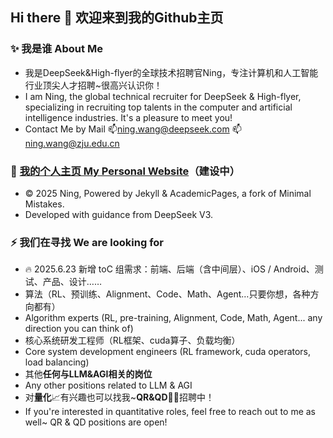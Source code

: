 ## Hi there 👋 欢迎来到我的Github主页

<!--
**Ning410/Ning410** is a ✨ _special_ ✨ repository because its `README.md` (this file) appears on your GitHub profile.

Here are some ideas to get you started:

- 🔭 I’m currently working on ...
- 🌱 I’m currently learning ...
- 👯 I’m looking to collaborate on ...
- 🤔 I’m looking for help with ...
- 💬 Ask me about ...
- 📫 How to reach me: ...
- 😄 Pronouns: ...
- ⚡ Fun fact: ...
-->
### ✨ 我是谁 About Me
- 我是DeepSeek&High-flyer的全球技术招聘官Ning，专注计算机和人工智能行业顶尖人才招聘~很高兴认识你！
- I am Ning, the global technical recruiter for DeepSeek & High-flyer, specializing in recruiting top talents in the computer and artificial intelligence industries. It's a pleasure to meet you!
- Contact Me by Mail
📫ning.wang@deepseek.com
📫ning.wang@zju.edu.cn

### 🌱 [我的个人主页 My Personal Website](https://ning410.github.io/)（建设中）

- © 2025 Ning, Powered by Jekyll & AcademicPages, a fork of Minimal Mistakes.
- Developed with guidance from DeepSeek V3.

### ⚡ 我们在寻找 We are looking for
- 🔥 2025.6.23 新增 toC 组需求：前端、后端（含中间层）、iOS / Android、测试、产品、设计……
- 算法（RL、预训练、Alignment、Code、Math、Agent…只要你想，各种方向都有）
- Algorithm experts (RL, pre-training, Alignment, Code, Math, Agent... any direction you can think of)
- 核心系统研发工程师（RL框架、cuda算子、负载均衡）
- Core system development engineers (RL framework, cuda operators, load balancing)
- 其他**任何与LLM&AGI相关的岗位**
- Any other positions related to LLM & AGI
- 对**量化**📈有兴趣也可以找我~**QR&QD**🧑‍💻招聘中！
- If you're interested in quantitative roles, feel free to reach out to me as well~ QR & QD positions are open!

<!--
😄 如您朋友可能对科研氛围自由的大模型初创公司感兴趣，也非常欢迎您可以引荐您周围的朋友一同认识一下，互相探讨新的机会以及职业发展计划~
😄 If you have friends who might be interested in a startup company with a free-spirited research atmosphere focusing on large models, you are very welcome to introduce them to me. Let's explore new opportunities and career development plans together~

### 👯关于我们 About DeepSeek
- DeepSeek以探索通用人工智能（AGI）本质为目标，以开源汇聚更多的创造力和生产力，并致力于将研究、工程和商业三者融为一体。
- DeepSeek is aiming to explore the essence of Artificial General Intelligence (AGI). It seeks to gather more creativity and productivity through open-source initiatives and is committed to integrating research, engineering, and commerce.
- 公司官网 Company website https://www.deepseek.com/ 
- Github主页 Github homepage  [@DeepSeekAI ](https://github.com/deepseek-ai)
- 🎉DeepSeek-R1 已发布并开源，性能对标 OpenAI o1 正式版，在网页端、APP 和 API 全面上线。
- 🎉DeepSeek-R1 has been released and open-sourced, with performance comparable to OpenAI's o1 official version, and is now fully available on the web, APP, and API.
- 🎉DeepSeek-V3 正式发布，已在网页端和 API 全面上线，性能领先，速度飞跃。
- 🎉DeepSeek-V3 has been officially released and is now fully available on the web and API, leading in performance and achieving a leap in speed.
- 🎉DeepSeek 官方 App 正式发布，iOS/Android 各应用市场均已上线，欢迎试用.
- 🎉The official DeepSeek App has been officially released and is now available on iOS/Android app markets. Welcome to try it out.



![DeepSeek job list 深度求索在招岗位整理](dpsk_joblist.png)

-->
